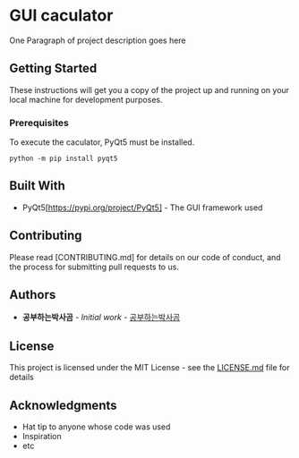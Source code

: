 # GUI caculator
One Paragraph of project description goes here

## Getting Started

These instructions will get you a copy of the project up and running on your local machine for development purposes.

### Prerequisites

To execute the caculator, PyQt5 must be installed.

```
python -m pip install pyqt5
```

## Built With

* PyQt5[https://pypi.org/project/PyQt5] - The GUI framework used

## Contributing

Please read [CONTRIBUTING.md] for details on our code of conduct, and the process for submitting pull requests to us.

## Authors

* **공부하는박사곰** - *Initial work* - [공부하는박사곰](https://studyingrabbit.tistory.com/23)

## License

This project is licensed under the MIT License - see the [LICENSE.md](LICENSE.md) file for details

## Acknowledgments

* Hat tip to anyone whose code was used
* Inspiration
* etc
